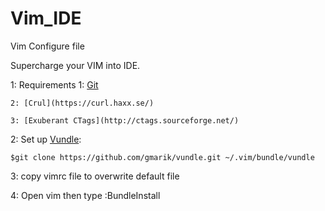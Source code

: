 # Vim_IDE
Vim Configure file

Supercharge your VIM into IDE.

1: Requirements 
   	1: [Git](https://git-scm.com/)

    2: [Crul](https://curl.haxx.se/) 
	
    3: [Exuberant CTags](http://ctags.sourceforge.net/)
	
2: Set up [Vundle](http://github.com/VundleVim/Vundle.vim):

    $git clone https://github.com/gmarik/vundle.git ~/.vim/bundle/vundle

3: copy vimrc file to overwrite default file

4: Open vim then type :BundleInstall

